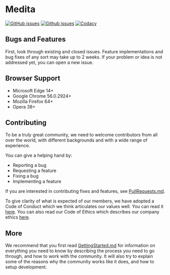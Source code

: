 <!--
===-----------------------------------------------------------------------------------===
Copyright (c) 2021 Calinescu Mihai, Bencu Bogdan

For copying notice, see https://github.com/CMihai99/medita/blob/main/COPYING.
For licenses we use, see https://github.com/CMihai99/medita/tree/main/LICENSES.
===-----------------------------------------------------------------------------------===
-->

# Medita

[![GitHub issues](https://img.shields.io/github/issues/CMihai99/medita)](https://github.com/CMihai99/medita/issues?q=is%3Aissue+is%3Aopen)
[![Github issues](https://img.shields.io/github/issues-closed/CMihai99/medita)](https://github.com/CMihai99/medita/issues?q=is%3Aissue+is%3Aclosed)
[![Codacy](https://img.shields.io/codacy/grade/ca7755da8b6d4cfea5e5a6a69c6a8fc4)](https://app.codacy.com/gh/CMihai99/medita/dashboard)

## Bugs and Features

First, look through existing and closed issues. Feature implementations and
bug fixes of any sort may take up to 2 weeks. If your problem or idea is not
addressed yet, you can open a new issue.

## Browser Support

-   Microsoft Edge 14+
-   Google Chrome 56.0.2924+
-   Mozilla Firefox 64+
-   Opera 38+

## Contributing

To be a truly great community, we need to welcome contributors from all over
the world, with different backgrounds and with a wide range of experience.

You can give a helping hand by:

-   Reporting a bug
-   Requesting a feature
-   Fixing a bug
-   Implementing a feature

If you are interested in contributing fixes and features, see [PullRequests.md](https://github.com/CMihai99/medita/blob/main/docs/how-to/maintaining/PullRequests.md).

To give clarity of what is expected of our members, we have adopted
a Code of Conduct which we think articulates our values well.
You can read it [here](https://github.com/CMihai99/medita/blob/main/docs/CodeOfConduct.md).
You can also read our Code of Ethics which describes our company ethics [here](https://github.com/CMihai99/medita/blob/main/docs/CodeOfEthics.md).

## More

We recommend that you first read [GettingStarted.md](https://github.com/CMihai99/medita/blob/main/docs/how-to/GettingStarted.md)
for information on everything you need to know by describing the process
you need to go through, and how to work with the community. It will also
try to explain some of the reasons why the community works like it does,
and how to setup development.
